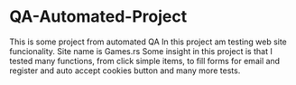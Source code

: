 # QA-Automated-Project
This is some project from automated QA
In this project am testing web site funcionality. Site name is Games.rs
Some insight in this project is that I tested many functions, from click simple items, to fill forms for email and register and auto accept cookies button and many more tests.
